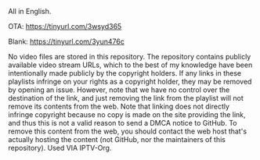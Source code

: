 
All in English.

OTA: https://tinyurl.com/3wsyd365

Blank: https://tinyurl.com/3yun476c


No video files are stored in this repository. The repository contains publicly available video stream URLs, which to the best of my knowledge have been intentionally made publicly by the copyright holders. If any links in these playlists infringe on your rights as a copyright holder, they may be removed by opening an issue. However, note that we have no control over the destination of the link, and just removing the link from the playlist will not remove its contents from the web. Note that linking does not directly infringe copyright because no copy is made on the site providing the link, and thus this is not a valid reason to send a DMCA notice to GitHub. To remove this content from the web, you should contact the web host that's actually hosting the content (not GitHub, nor the maintainers of this repository). Used VIA IPTV-Org.
